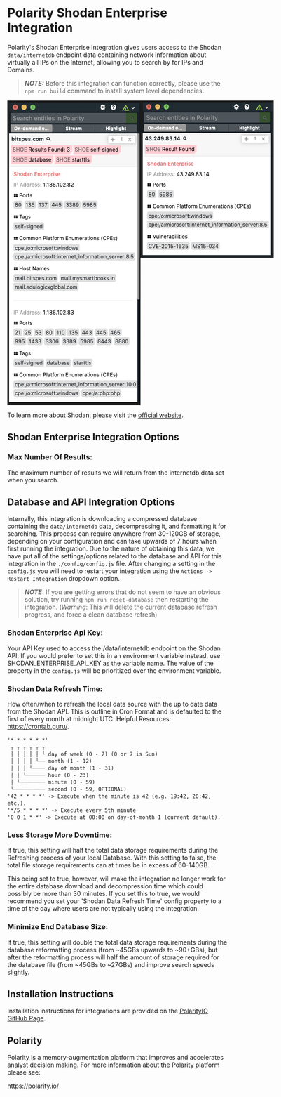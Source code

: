 # Polarity Shodan Enterprise Integration

Polarity's Shodan Enterprise Integration gives users access to the Shodan `data/internetdb` endpoint data containing network information about virtually all IPs on the Internet, allowing you to search by for IPs and Domains.

> ***NOTE:*** Before this integration can function correctly, please use the `npm run build` command to install system level dependencies.

<div style="display:flex; align-items: flex-start; justify-content:flex-start; align-items:flex-start;">
  <img width="350" alt="Integration Example Domain" src="./assets/integration-example-domain.png">
  <img width="350" alt="Integration Example IP Address" src="./assets/integration-example-ip.png">
</div>

To learn more about Shodan, please visit the [official website](https://www.shodan.io/).

## Shodan Enterprise Integration Options
### Max Number Of Results:
The maximum number of results we will return from the internetdb data set when you search.

## **Database and API Integration Options**
Internally, this integration is downloading a compressed database containing the `data/internetdb` data, decompressing it, and formatting it for searching.  This process can require anywhere from 30-120GB of storage, depending on your configuration and can take upwards of 7 hours when first running the integration.  Due to the nature of obtaining this data, we have put all of the settings/options related to the database and API for this integration in the `./config/config.js` file. After changing a setting  in the `config.js` you will need to restart your integration using the `Actions -> Restart Integration` dropdown option.

> ***NOTE:*** If you are getting errors that do not seem to have an obvious solution, try running `npm run reset-database` then restarting the integration. (*Warning*: This will delete the current database refresh progress, and force a clean database refresh)

### **Shodan Enterprise Api Key**: 
Your API Key used to access the /data/internetdb endpoint on the Shodan API.
If you would prefer to set this in an environment variable instead, use SHODAN_ENTERPRISE_API_KEY as the variable name. The value of the property in the `config.js` will be prioritized over the environment variable.

### **Shodan Data Refresh Time**: 
How often/when to refresh the local data source with the up to date data from the Shodan API.  This is outline in Cron Format and is defaulted to the first of every month at midnight UTC. Helpful Resources: https://crontab.guru/.
```
'* * * * * *'
 ┬ ┬ ┬ ┬ ┬ ┬
 │ │ │ │ │ └ day of week (0 - 7) (0 or 7 is Sun)
 │ │ │ │ └── month (1 - 12)
 │ │ │ └──── day of month (1 - 31)
 │ │ └────── hour (0 - 23)
 │ └──────── minute (0 - 59)
 └────────── second (0 - 59, OPTIONAL)
'42 * * * *' -> Execute when the minute is 42 (e.g. 19:42, 20:42, etc.).
'*/5 * * * *' -> Execute every 5th minute
'0 0 1 * *' -> Execute at 00:00 on day-of-month 1 (current default).
```

### **Less Storage More Downtime**:
If true, this setting will half the total data storage requirements during the Refreshing process of your local Database. With this setting to false, the total file storage requirements can at times be in excess of 60-140GB.

This being set to true, however, will make the integration no longer work for the entire database download and decompression time which could possibly be more than 30 minutes. If you set this to true, we would recommend you set your 'Shodan Data Refresh Time' config property to a time of the day where users are not typically using the integration.

### Minimize End Database Size:
If true, this setting will double the total data storage requirements during the database reformatting process (from ~45GBs upwards to ~90+GBs), but after the reformatting process will  half the amount of storage required for the database file (from ~45GBs to ~27GBs) and improve search speeds slightly. 


## Installation Instructions

Installation instructions for integrations are provided on the [PolarityIO GitHub Page](https://polarityio.github.io/).

## Polarity

Polarity is a memory-augmentation platform that improves and accelerates analyst decision making.  For more information about the Polarity platform please see:

https://polarity.io/
